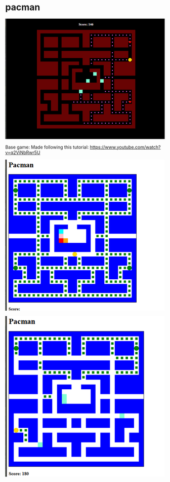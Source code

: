 # pacman
![Packman project game interface](./img/dark-color-pallet-screenshot.png "Pacman Dark Theme")


Base game:
Made following this tutorial: 
https://www.youtube.com/watch?v=q2ViNbRwr5U

![Pacman project game interface](./img/pacman-start-game-screenshot.png "Pacman")

![Pacman project game interface](./img/pacman-ghosts-scared-screenshot.png "Pacman")

